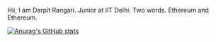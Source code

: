 Hii, I am Darpit Rangari. Junior at IIT Delhi.
Two words. Ethereum and Ethereum.


[![Anurag's GitHub stats](https://github-readme-stats.vercel.app/api?username=proxima424)](https://github.com/proxima424/github-readme-stats)


